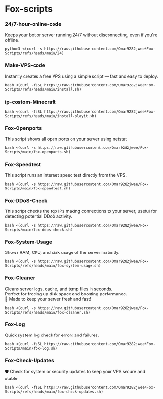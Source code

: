 # Fox-scripts

### 24/7-hour-online-code
Keeps your bot or server running 24/7 without disconnecting, even if you're offline.
```
python3 <(curl -s https://raw.githubusercontent.com/Omar9282jwee/Fox-Scripts/refs/heads/main/24)
```


### Make-VPS-code
Instantly creates a free VPS using a simple script — fast and easy to deploy.
```
bash <(curl -fsSL https://raw.githubusercontent.com/Omar9282jwee/Fox-Scripts/refs/heads/main/install.sh)
```


### ip-costom-Minecraft

```
bash <(curl -fsSL https://raw.githubusercontent.com/Omar9282jwee/Fox-Scripts/refs/heads/main/install-playit.sh)
```




### Fox-Openports
This script shows all open ports on your server using netstat.
```
bash <(curl -s https://raw.githubusercontent.com/Omar9282jwee/Fox-Scripts/main/fox-openports.sh)
```





### Fox-Speedtest
This script runs an internet speed test directly from the VPS.
```
bash <(curl -s https://raw.githubusercontent.com/Omar9282jwee/Fox-Scripts/main/fox-speedtest.sh)
```









### Fox-DDoS-Check
This script checks the top IPs making connections to your server, useful for detecting potential DDoS activity.
```
bash <(curl -s https://raw.githubusercontent.com/Omar9282jwee/Fox-Scripts/main/fox-ddos-check.sh)
```







### Fox-System-Usage
Shows RAM, CPU, and disk usage of the server instantly. 
```
bash <(curl -s https://raw.githubusercontent.com/Omar9282jwee/Fox-Scripts/refs/heads/main/fox-system-usage.sh)
```




### Fox-Cleaner
Cleans server logs, cache, and temp files in seconds.  
Perfect for freeing up disk space and boosting performance.  
🦊 Made to keep your server fresh and fast!
```
bash <(curl -s https://raw.githubusercontent.com/Omar9282jwee/Fox-Scripts/refs/heads/main/fox-cleaner.sh)
```







### Fox-Log
Quick system log check for errors and failures.
```
bash <(curl -fsSL https://raw.githubusercontent.com/Omar9282jwee/Fox-Scripts/main/fox-log.sh)
```




### Fox-Check-Updates
🛡️ Check for system or security updates to keep your VPS secure and stable.
```
bash <(curl -fsSL https://raw.githubusercontent.com/Omar9282jwee/Fox-Scripts/refs/heads/main/fox-check-updates.sh)
```
